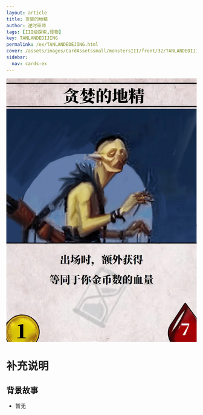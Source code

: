 ```yaml
---
layout: article
title: 贪婪的地精
author: 逆时巫师
tags: [III级探索,怪物]
key: TANLANDEDIJING
permalink: /ex/TANLANDEDEJING.html
cover: /assets/images/CardAssetssmall/monstersIII/front/32/TANLANDEDIJING.webp
sidebar:
  nav: cards-ex
---
```

![](/assets/images/CardAssets/monstersIII/front/32/TANLANDEDIJING.webp)

# 补充说明



## 背景故事
* 暂无